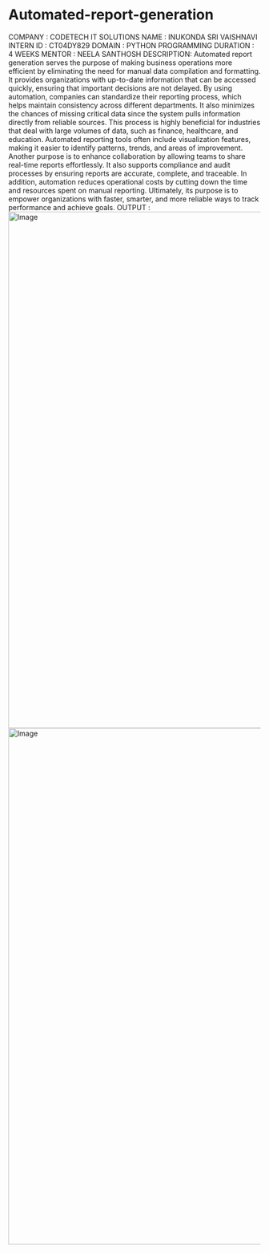 # Automated-report-generation
COMPANY : CODETECH IT SOLUTIONS
NAME : INUKONDA SRI VAISHNAVI
INTERN ID : CT04DY829
DOMAIN : PYTHON PROGRAMMING
DURATION : 4 WEEKS MENTOR : NEELA SANTHOSH
DESCRIPTION:
Automated report generation serves the purpose of making business operations more efficient by eliminating the need for manual data compilation and formatting. It provides organizations with up-to-date information that can be accessed quickly, ensuring that important decisions are not delayed. By using automation, companies can standardize their reporting process, which helps maintain consistency across different departments. It also minimizes the chances of missing critical data since the system pulls information directly from reliable sources. This process is highly beneficial for industries that deal with large volumes of data, such as finance, healthcare, and education. Automated reporting tools often include visualization features, making it easier to identify patterns, trends, and areas of improvement. Another purpose is to enhance collaboration by allowing teams to share real-time reports effortlessly. It also supports compliance and audit processes by ensuring reports are accurate, complete, and traceable. In addition, automation reduces operational costs by cutting down the time and resources spent on manual reporting. Ultimately, its purpose is to empower organizations with faster, smarter, and more reliable ways to track performance and achieve goals.
OUTPUT :
<img width="1920" height="1030" alt="Image" src="https://github.com/user-attachments/assets/6eab12ee-c398-47b6-8dbf-cbed0ac48954" />
<img width="1920" height="1030" alt="Image" src="https://github.com/user-attachments/assets/b33a1efd-6afb-4c81-a2f8-159a6d6b5308" />
